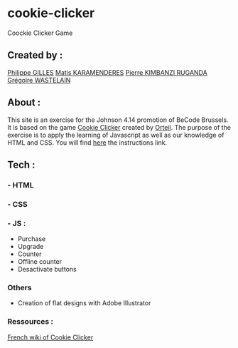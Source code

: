 # cookie-clicker
Coockie Clicker Game

## Created by :

[Philippe GILLES](https://github.com/philesgilles)
[Matis KARAMENDERES](https://github.com/MKaramen)
[Pierre KIMBANZI RUGANDA](https://github.com/PierreKimbanziR)
[Grégoire WASTELAIN](https://github.com/gwastelain)

## About :

This site is an exercise for the Johnson 4.14 promotion of BeCode Brussels.
It is based on the game [Cookie Clicker](https://orteil.dashnet.org/cookieclicker/) created by [Orteil](http://orteil.dashnet.org/).
The purpose of the exercise is to apply the learning of Javascript as well as our knowledge of HTML and CSS.
You will find [here](https://github.com/becodeorg/BXL-Johnson-4.14/tree/master/05-Javascript/cookie_clicker) the instructions link.

## Tech :

### - HTML

### - CSS

### - JS :
- Purchase
- Upgrade
- Counter
- Offline counter
- Desactivate buttons

### Others
- Creation of flat designs with Adobe Illustrator

### Ressources :
[French wiki of Cookie Clicker](https://cookieclicker.fandom.com/fr/wiki/Wiki_CookieClicker)
